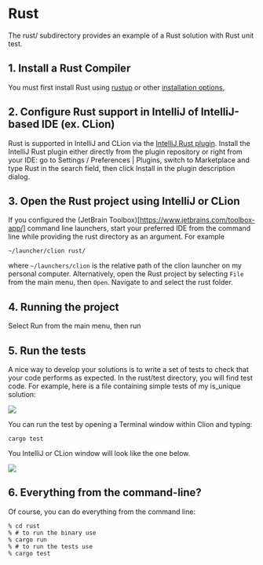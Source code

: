 # Rust 

The rust/ subdirectory provides an example of a Rust solution with Rust unit test. 

## 1. Install a Rust Compiler

You must first install Rust using [rustup](https://rustup.rs/) or other [installation options](https://github.com/rust-lang/rustup#other-installation-methods),

## 2. Configure Rust support in IntelliJ of IntelliJ-based IDE (ex. CLion)

Rust is supported in IntelliJ and CLion via the [IntelliJ Rust plugin](https://plugins.jetbrains.com/plugin/8182-rust?_ga=2.199433966.1937618986.1580431331-493015985.1579811855). Install the IntelliJ Rust plugin either directly from the plugin repository or right from your IDE: go to Settings / Preferences | Plugins, switch to Marketplace and type Rust in the search field, then click Install in the plugin description dialog.

## 3. Open the Rust project using IntelliJ or CLion

If you configured the (JetBrain Toolbox)[https://www.jetbrains.com/toolbox-app/] command line launchers, start your preferred IDE from the command line while providing the rust directory as an argument. For example

```
~/launcher/clion rust/
```

where `~/launchers/clion` is the relative path of the clion launcher on my personal computer. Alternatively, open the Rust project by selecting `File` from the main menu, then `Open`. Navigate to and select the rust folder.

## 4. Running the project

Select Run from the main menu, then run

## 5. Run the tests

A nice way to develop your solutions is to write a set of tests to check that your code performs as expected. In the rust/test directory, you will find test code. For example, here is a file containing simple tests of my is_unique solution:

<img src="../master/images/rust-clion-isunique-test-code.png">

You can run the test by opening a Terminal window within Clion and typing:


```
cargo test
```

You IntelliJ or CLion window will look like the one below.

<img src="../master/images/rust-clion-isunique-test-terminal.png">



## 6. Everything from the command-line?

Of course, you can do everything from the command line:

```
% cd rust
% # to run the binary use
% cargo run
% # to run the tests use
% cargo test
```     